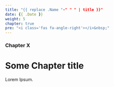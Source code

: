 ```yaml
---
title: "{{ replace .Name "-" " " | title }}"
date: {{ .Date }}
weight: 5
chapter: true
pre: "<i class='fas fa-angle-right'></i>&nbsp;"
---
```


### Chapter X

# Some Chapter title

Lorem Ipsum.